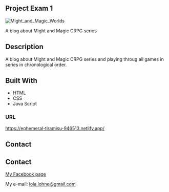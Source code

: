 ## Project Exam 1
![Might_and_Magic_Worlds](https://user-images.githubusercontent.com/6870389/196037536-bd860637-fcde-4f09-afd6-da315e3a1029.jpg)

A blog about Might and Magic CRPG series

## Description

A blog about Might and Magic CRPG series and playing throug all games in series in chronological order.

## Built With
- HTML
- CSS
- Java Script

### URL

https://ephemeral-tiramisu-946513.netlify.app/

## Contact

## Contact

[My Facebook page](https://www.facebook.com/lola.lohne)

My e-mail: lola.lohne@gmail.com
